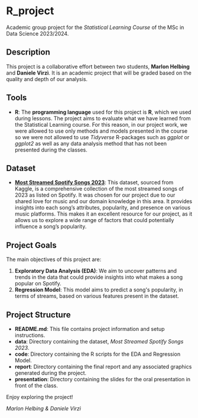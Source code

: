 # R_project
Academic group project for the *Statistical Learning Course* of the MSc in Data Science 2023/2024.



## Description
This project is a collaborative effort between two students, **Marlon Helbing** and **Daniele Virzì**. It is an academic project that will be graded based on the quality and depth of our analysis.


## Tools
- **R**: The **programming language** used for this project is **R**, which we used during lessons. The project aims to evaluate what we have learned from the Statistical Learning course. For this reason, in our project work, we were allowed to use only methods and models presented in the course so we were not allowed to use *Tidyverse* R-packages such as *ggplot* or *ggplot2* as well as any data analysis method that has not been presented during the classes.


## Dataset
- [**Most Streamed Spotify Songs 2023**](https://www.kaggle.com/datasets/nelgiriyewithana/top-spotify-songs-2023): This dataset, sourced from Kaggle, is a comprehensive collection of the most streamed songs of 2023 as listed on Spotify. It was chosen for our project due to our shared love for music and our domain knowledge in this area. It provides insights into each song’s attributes, popularity, and presence on various music platforms. This makes it an excellent resource for our project, as it allows us to explore a wide range of factors that could potentially influence a song’s popularity.

  
## Project Goals
The main objectives of this project are:
1. **Exploratory Data Analysis (EDA)**: We aim to uncover patterns and trends in the data that could provide insights into what makes a song popular on Spotify.
2. **Regression Model**: This model aims to predict a song's popularity, in terms of streams, based on various features present in the dataset.


## Project Structure
- **README.md**: This file contains project information and setup instructions.
- **data**: Directory containing the dataset, *Most Streamed Spotify Songs 2023*.
- **code**: Directory containing the R scripts for the EDA and Regression Model.
- **report**: Directory containing the final report and any associated graphics generated during the project.
- **presentation**: Directory containing the slides for the oral presentation in front of the class.


Enjoy exploring the project!

*Marlon Helbing & Daniele Virzì*
